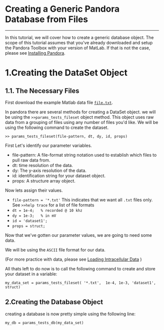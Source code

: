 Creating a Generic Pandora Database from Files
==============================================

---

In this tutorial, we will cover how to create a generic database object. The scope of this tutorial assumes that you've already downloaded and setup the Pandora Toolbox with your version of MatLab. If that is not the case, please see [Installing Pandora](https://github.com/cengique/pandora-matlab/blob/master/README.md).

 # 1.Creating the DataSet Object
 

 1.1. The Necessary Files
 --

First download the example Matlab data file [`file.txt`](file.txt).
 
 In pandora there are several methods for creating a DataSet object. we will be using the ``>>params_tests_fileset`` object method. This object uses raw data from a grouping of files using any number of files you'd like. We will be using the following command to create the dataset.
 
``>> params_tests_fileset(file-pattern, dt, dy, id, props)``

First Let's identify our parameter variables.


- file-pattern: A file-format string notation used to establish which files to pull raw data from.
- dt: time resolution of the data.
- dy: The y-axis resolution of the data.
- id: identification string for your dataset object.
- props: A structure array object.

Now lets assign their values.

- `file-pattern = '*.txt'` 
This indicates that we want all `.txt` files only.  See ``>>help trace`` for a list of file formats  
- `dt = 1e-4;   % recorded @ 10 khz`
- `dy = 1e-3;   % in mV`
- `id = 'dataset1';`
- `props = struct;`

Now that we've gotten our parameter values, we are going to need some data.

We will be using the `ASCII` file format for our data.

(For more practice with data, please see [Loading Intracellular Data](load-trace.markdown) )

All thats left to do now is to call the following command to create and store your dataset in a variable:
 
 ``my_data_set = params_tests_fileset( '*.txt',  1e-4, 1e-3, 'dataset1', struct) ``
 
 2.Creating the Database Object
 --
 
 creating a database is now pretty simple using the following line:

 
 ``my_db = params_tests_db(my_data_set)``





